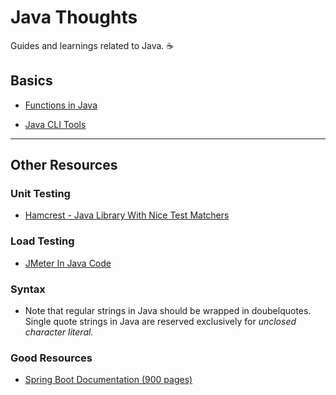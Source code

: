 # Java Thoughts
Guides and learnings related to Java. ☕️ 


## Basics

- [Functions in Java](https://github.com/JimLynchCodes/Java-Thoughts/blob/main/Funk-Shins-Java.md)

- [Java CLI Tools](https://github.com/JimLynchCodes/Java-Thoughts/blob/main/CLI-Tools.md)

---

## Other Resources

### Unit Testing
- [Hamcrest - Java Library With Nice Test Matchers]( https://hamcrest.org/JavaHamcrest/tutorial)

### Load Testing

- [JMeter In Java Code](https://octoperf.com/blog/2023/03/29/jmeter-in-code/#conclusion)

### Syntax

- Note that regular strings in Java should be wrapped in doubelquotes. Single quote strings in Java are reserved exclusively for _unclosed character literal._

### Good Resources

- [Spring Boot Documentation (900 pages)](https://docs.spring.io/spring-boot/docs/current/reference/pdf/spring-boot-reference.pdf)

